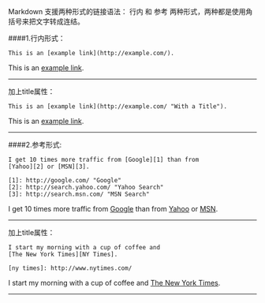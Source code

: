 Markdown 支援两种形式的链接语法： 行内 和 参考 两种形式，两种都是使用角括号来把文字转成连结。

####1.行内形式：
```
This is an [example link](http://example.com/).
```
This is an [example link](http://example.com/).

---
加上title属性：
```
This is an [example link](http://example.com/ "With a Title").
```
This is an [example link](http://example.com/ "With a Title").

---
####2.参考形式:
```
I get 10 times more traffic from [Google][1] than from
[Yahoo][2] or [MSN][3].

[1]: http://google.com/ "Google"
[2]: http://search.yahoo.com/ "Yahoo Search"
[3]: http://search.msn.com/ "MSN Search"
```
I get 10 times more traffic from [Google][1] than from
[Yahoo][2] or [MSN][3].

[1]: http://google.com/ "Google"
[2]: http://search.yahoo.com/ "Yahoo Search"
[3]: http://search.msn.com/ "MSN Search"

---
加上title属性：
```
I start my morning with a cup of coffee and
[The New York Times][NY Times].

[ny times]: http://www.nytimes.com/
```
I start my morning with a cup of coffee and
[The New York Times][NY Times].

[ny times]: http://www.nytimes.com/

---
